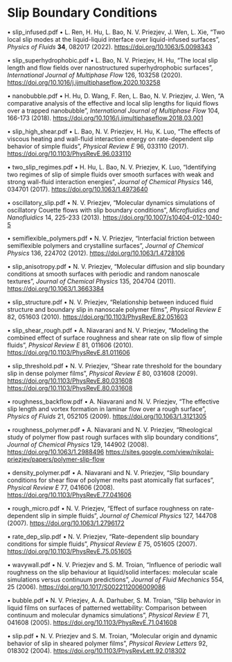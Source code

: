 # Slip Boundary Conditions

•	slip_infused.pdf
•	L. Ren, H. Hu, L. Bao, N. V. Priezjev, J. Wen, L. Xie, “Two local slip modes at the liquid-liquid interface over liquid-infused surfaces”, *Physics of Fluids* **34**, 082017 (2022). https://doi.org/10.1063/5.0098343

•	slip_superhydrophobic.pdf
•	L. Bao, N. V. Priezjev, H. Hu, “The local slip length and flow fields over nanostructured superhydrophobic surfaces”, *International Journal of Multiphase Flow* 126, 103258 (2020). https://doi.org/10.1016/j.ijmultiphaseflow.2020.103258

•	nanobubble.pdf
•	H. Hu, D. Wang, F. Ren, L. Bao, N. V. Priezjev, J. Wen, “A comparative analysis of the effective and local slip lengths for liquid flows over a trapped nanobubble”, *International Journal of Multiphase Flow* 104, 166-173 (2018). https://doi.org/10.1016/j.ijmultiphaseflow.2018.03.001

•	slip_high_shear.pdf
•	L. Bao, N. V. Priezjev, H. Hu, K. Luo, “The effects of viscous heating and wall-fluid interaction energy on rate-dependent slip behavior of simple fluids”, *Physical Review E* 96, 033110 (2017). https://doi.org/10.1103/PhysRevE.96.033110

•	two_slip_regimes.pdf
•	H. Hu, L. Bao, N. V. Priezjev, K. Luo, “Identifying two regimes of slip of simple fluids over smooth surfaces with weak and strong wall-fluid interaction energies”, *Journal of Chemical Physics* 146, 034701 (2017). https://doi.org/10.1063/1.4973640

•	oscillatory_slip.pdf
•	N. V. Priezjev, “Molecular dynamics simulations of oscillatory Couette flows with slip boundary conditions”, *Microfluidics and Nanofluidics* 14, 225-233 (2013). https://doi.org/10.1007/s10404-012-1040-5

•	semiflexible_polymers.pdf
•	N. V. Priezjev, “Interfacial friction between semiflexible polymers and crystalline surfaces”, *Journal of Chemical Physics* 136, 224702 (2012). https://doi.org/10.1063/1.4728106

•	slip_anisotropy.pdf
•	N. V. Priezjev, “Molecular diffusion and slip boundary conditions at smooth surfaces with periodic and random nanoscale textures”, *Journal of Chemical Physics* 135, 204704 (2011).  https://doi.org/10.1063/1.3663384

•	slip_structure.pdf
•	N. V. Priezjev, “Relationship between induced fluid structure and boundary slip in nanoscale polymer films”, *Physical Review E* 82, 051603 (2010). https://doi.org/10.1103/PhysRevE.82.051603

•	slip_shear_rough.pdf
•	A. Niavarani and N. V. Priezjev, “Modeling the combined effect of surface roughness and shear rate on slip flow of simple fluids”, *Physical Review E* 81, 011606 (2010). https://doi.org/10.1103/PhysRevE.81.011606

•	slip_threshold.pdf
•	N. V. Priezjev, “Shear rate threshold for the boundary slip in dense polymer films”, *Physical Review E* 80, 031608 (2009). https://doi.org/10.1103/PhysRevE.80.031608
https://doi.org/10.1103/PhysRevE.80.031608

•	roughness_backflow.pdf
•	A. Niavarani and N. V. Priezjev, “The effective slip length and vortex formation in laminar flow over a rough surface”, *Physics of Fluids* 21, 052105 (2009). https://doi.org/10.1063/1.3121305

•	roughness_polymer.pdf
•	A. Niavarani and N. V. Priezjev, “Rheological study of polymer flow past rough surfaces with slip boundary conditions”, *Journal of Chemical Physics* 129, 144902 (2008). https://doi.org/10.1063/1.2988496  https://sites.google.com/view/nikolai-priezjev/papers/polymer-slip-flow

•	density_polymer.pdf
•	A. Niavarani and N. V. Priezjev, “Slip boundary conditions for shear flow of polymer melts past atomically flat surfaces”, *Physical Review E* 77, 041606 (2008). https://doi.org/10.1103/PhysRevE.77.041606

•	rough_micro.pdf
•	N. V. Priezjev, “Effect of surface roughness on rate-dependent slip in simple fluids”, *Journal of Chemical Physics* 127, 144708 (2007). https://doi.org/10.1063/1.2796172

•	rate_dep_slip.pdf
•	N. V. Priezjev, “Rate-dependent slip boundary conditions for simple fluids”, *Physical Review E* 75, 051605 (2007). https://doi.org/10.1103/PhysRevE.75.051605

•	wavywall.pdf
•	N. V. Priezjev and S. M. Troian, “Influence of periodic wall roughness on the slip behaviour at liquid/solid interfaces: molecular scale simulations versus continuum predictions”, *Journal of Fluid Mechanics* 554, 25 (2006). https://doi.org/10.1017/S0022112006009086

•	bubble.pdf
•	N. V. Priezjev, A. A. Darhuber, S. M. Troian, “Slip behavior in liquid films on surfaces of patterned wettability: Comparison between continuum and molecular dynamics simulations”, *Physical Review E* 71, 041608 (2005). https://doi.org/10.1103/PhysRevE.71.041608

•	slip.pdf
•	N. V. Priezjev and S. M. Troian, “Molecular origin and dynamic behavior of slip in sheared polymer films”, *Physical Review Letters* 92, 018302 (2004). https://doi.org/10.1103/PhysRevLett.92.018302

























